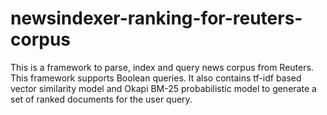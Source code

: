 newsindexer-ranking-for-reuters-corpus
===========

This is a framework to parse, index and query news corpus from Reuters. This framework supports Boolean queries.
It also contains tf-idf based vector similarity model and Okapi BM-25 probabilistic model to generate a set of ranked documents for the user query.
